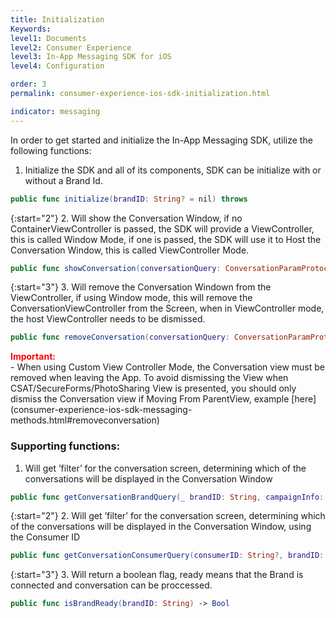 ```yaml
---
title: Initialization
Keywords:
level1: Documents
level2: Consumer Experience
level3: In-App Messaging SDK for iOS
level4: Configuration

order: 3
permalink: consumer-experience-ios-sdk-initialization.html

indicator: messaging
---
```


In order to get started and initialize the In-App Messaging SDK, utilize the following functions:

1. Initialize the SDK and all of its components, SDK can be initialize with or without a Brand Id.

```swift
public func initialize(brandID: String? = nil) throws
```

{:start="2"}
2. Will show the Conversation Window, if no ContainerViewController is passed, the SDK will provide a ViewController, this is called Window Mode, if one is passed, the SDK will use it to Host the Conversation Window, this is called ViewController Mode.

```swift
public func showConversation(conversationQuery: ConversationParamProtocol, authenticationCode: String? = nil, containerViewController: UIViewController? = nil)
```

{:start="3"}
3. Will remove the Conversation Windown from the ViewController, if using Window mode, this will remove the ConversationViewController from the Screen, when in ViewController mode, the host ViewController needs to be dismissed.

```swift
public func removeConversation(conversationQuery: ConversationParamProtocol)
```

<div style="color:red;font-weight:bold;">
Important:
</div>
- When using Custom View Controller Mode, the Conversation view must be removed when leaving the App. To avoid dismissing the View when CSAT/SecureForms/PhotoSharing View is presented, you should only dismiss the Conversation view if Moving From ParentView, example [here](consumer-experience-ios-sdk-messaging-methods.html#removeconversation)

### Supporting functions:

1. Will get ’filter’ for the conversation screen, determining which of the conversations will be displayed in the Conversation Window

```swift
public func getConversationBrandQuery(_ brandID: String, campaignInfo: LPCampaignInfo? = nil) -> ConversationParamProtocol
```

{:start="2"}
2. Will get ’filter’ for the conversation screen, determining which of the conversations will be displayed in the Conversation Window, using the Consumer ID

```swift
public func getConversationConsumerQuery(consumerID: String?, brandID: String, agentToken: String) -> ConversationParamProtocol
```

{:start="3"}
3. Will return a boolean flag, ready means that the Brand is connected and conversation can be proccessed.

```swift
public func isBrandReady(brandID: String) -> Bool
```
